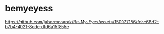 # bemyeyess

https://github.com/jabermobarak/Be-My-Eyes/assets/150077156/fdcc68d2-b7b4-4021-8cde-dfd6a15f855e
